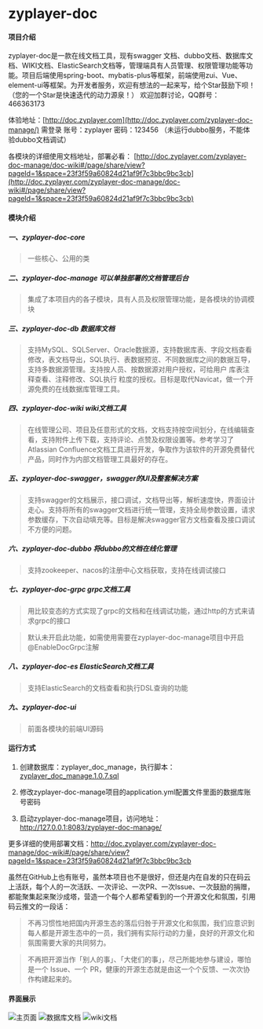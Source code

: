 # zyplayer-doc

#### 项目介绍
zyplayer-doc是一款在线文档工具，现有swagger 文档、dubbo文档、数据库文档、WIKI文档、ElasticSearch文档等，管理端具有人员管理、权限管理功能等功能。项目后端使用spring-boot、mybatis-plus等框架，前端使用zui、Vue、element-ui等框架。为开发者服务，欢迎有想法的一起来写，给个Star鼓励下呗！（您的一个Star是快速迭代的动力源泉！）
欢迎加群讨论，QQ群号：466363173

体验地址：[http://doc.zyplayer.com](http://doc.zyplayer.com/zyplayer-doc-manage/) 需登录 账号：zyplayer 密码：123456 （未运行dubbo服务，不能体验dubbo文档调试）

各模块的详细使用文档地址，部署必看：
[http://doc.zyplayer.com/zyplayer-doc-manage/doc-wiki#/page/share/view?pageId=1&space=23f3f59a60824d21af9f7c3bbc9bc3cb](http://doc.zyplayer.com/zyplayer-doc-manage/doc-wiki#/page/share/view?pageId=1&space=23f3f59a60824d21af9f7c3bbc9bc3cb) 


#### 模块介绍
##### 一、zyplayer-doc-core 
> 一些核心、公用的类

##### 二、zyplayer-doc-manage 可以单独部署的文档管理后台
> 集成了本项目内的各子模块，具有人员及权限管理功能，是各模块的协调模块

##### 三、zyplayer-doc-db 数据库文档
> 支持MySQL、SQLServer、Oracle数据源，支持数据库表、字段文档查看修改，表文档导出，SQL执行、表数据预览、不同数据库之间的数据互导，支持多数据源管理。支持按人员、按数据源对用户授权，可给用户 库表注释查看、注释修改、SQL执行 粒度的授权。目标是取代Navicat，做一个开源免费的在线数据库管理工具。

##### 四、zyplayer-doc-wiki wiki文档工具
> 在线管理公司、项目及任意形式的文档，文档支持按空间划分，在线编辑查看，支持附件上传下载，支持评论、点赞及权限设置等。参考学习了Atlassian Confluence文档工具进行开发，争取作为该软件的开源免费替代产品，同时作为内部文档管理工具最好的存在。

##### 五、zyplayer-doc-swagger，swagger的UI及整套解决方案
> 支持swagger的文档展示，接口调试，文档导出等，解析速度快，界面设计走心。支持将所有的swagger文档进行统一管理，支持全局参数设置，请求参数缓存，下次自动填充等。目标是解决swagger官方文档查看及接口调试不方便的问题。

##### 六、zyplayer-doc-dubbo 将dubbo的文档在线化管理
> 支持zookeeper、nacos的注册中心文档获取，支持在线调试接口

##### 七、zyplayer-doc-grpc grpc文档工具
> 用比较变态的方式实现了grpc的文档和在线调试功能，通过http的方式来请求grpc的接口

> 默认未开启此功能，如需使用需要在zyplayer-doc-manage项目中开启@EnableDocGrpc注解

##### 八、zyplayer-doc-es ElasticSearch文档工具
> 支持ElasticSearch的文档查看和执行DSL查询的功能

##### 九、zyplayer-doc-ui
> 前面各模块的前端UI源码

#### 运行方式

1. 创建数据库：zyplayer_doc_manage，执行脚本：[zyplayer_doc_manage.1.0.7.sql](https://gitee.com/zyplayer/zyplayer-doc/blob/master/zyplayer-doc-manage/src/main/resources/sql/zyplayer_doc_manage.1.0.6.sql)

2. 修改zyplayer-doc-manage项目的application.yml配置文件里面的数据库账号密码

3. 启动zyplayer-doc-manage项目，访问地址：http://127.0.0.1:8083/zyplayer-doc-manage/

更多详细的使用部署文档：http://doc.zyplayer.com/zyplayer-doc-manage/doc-wiki#/page/share/view?pageId=1&space=23f3f59a60824d21af9f7c3bbc9bc3cb

虽然在GitHub上也有账号，虽然本项目也不是很好，但还是内在自发的只在码云上活跃，每个人的一次活跃、一次评论、一次PR、一次Issue、一次鼓励的捐赠，都能聚集起来聚沙成塔，营造一个每个人都希望看到的一个开源文化和氛围，引用码云推文的一段话：
> 不再习惯性地把国内开源生态的落后归咎于开源文化和氛围，我们应意识到每人都是开源生态中的一员，我们拥有实际行动的力量，良好的开源文化和氛围需要大家的共同努力。

> 不再把开源当作「别人的事」、「大佬们的事」，尽己所能地参与建设，哪怕是一个 Issue、一个 PR，健康的开源生态就是由这一个个反馈、一次次协作构建起来的。


#### 界面展示
![主页面](https://images.gitee.com/uploads/images/2020/0516/125840_d6284954_596905.png "主页面.png")
![数据库文档](https://images.gitee.com/uploads/images/2020/0516/130017_254f9559_596905.png "数据库文档.png")
![wiki文档](https://images.gitee.com/uploads/images/2020/0516/130119_bc2f5021_596905.png "wiki文档.png")
